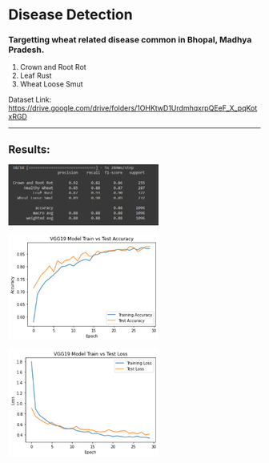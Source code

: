 # Disease Detection

<h3>Targetting wheat related disease common in Bhopal, Madhya Pradesh.</h3>
<ol>
    <li> Crown and Root Rot </li>
	<li> Leaf Rust </li>
    <li> Wheat Loose Smut </li>
</ol>

Dataset Link: https://drive.google.com/drive/folders/1OHKtwD1UrdmhqxrpQEeF_X_pqKotxRGD
___

## Results:
<img
  src="wheat records.png"
  alt="Classification Report"
  title="Train Report"
  style="display: inline-block; margin: 0 auto; max-width: 300px">

<img
  src="accuracy.png"
  alt="Train-Test Accuracy "
  title="Accuracy Plot"
  style="display: inline-block; margin: 0 auto; max-width: 300px">

<img
  src="loss.png"
  alt="Train-Test Plot "
  title="Loss Report"
  style="display: inline-block; margin: 0 auto; max-width: 300px">